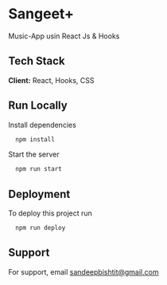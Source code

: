 # Sangeet+ 

Music-App usin React Js & Hooks


## Tech Stack

**Client:** React, Hooks, CSS



  
## Run Locally


Install dependencies

```bash
  npm install
```

Start the server

```bash
  npm run start
```

  
## Deployment

To deploy this project run

```bash
  npm run deploy
```

  
## Support

For support, email sandeepbishtit@gmail.com 

